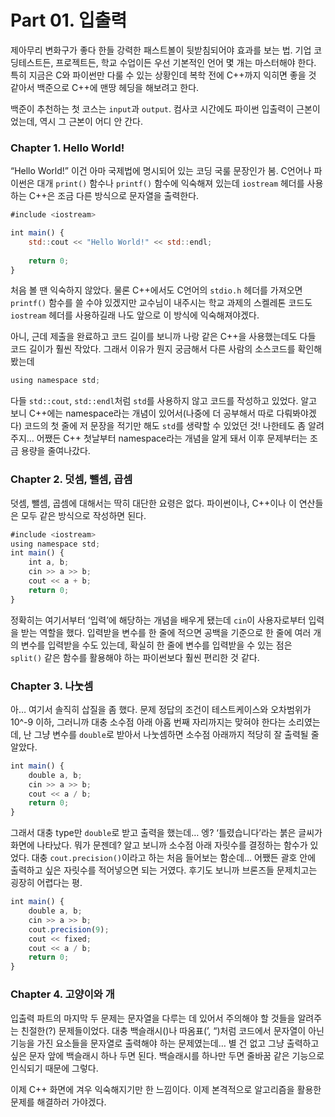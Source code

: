 # Part 01. 입출력

제아무리 변화구가 좋다 한들 강력한 패스트볼이 뒷받침되어야 효과를 보는 법. 기업 코딩테스트든, 프로젝트든, 학교 수업이든 우선 기본적인 언어 몇 개는 마스터해야 한다. 특히 지금은 C와 파이썬만 다룰 수 있는 상황인데 복학 전에 C++까지 익히면 좋을 것 같아서 백준으로 C++에 맨땅 헤딩을 해보려고 한다.

백준이  추천하는 첫 코스는 `input`과 `output`. 컴사코 시간에도 파이썬 입출력이 근본이었는데, 역시 그 근본이 어디 안 간다.

### Chapter 1. Hello World!

“Hello World!” 이건 아마 국제법에 명시되어 있는 코딩 국룰 문장인가 봄. C언어나 파이썬은 대개 `print()` 함수나 `printf()` 함수에 익숙해져 있는데 `iostream` 헤더를 사용하는 C++은 조금 다른 방식으로 문자열을 출력한다.

```jsx
#include <iostream>

int main() {
	std::cout << "Hello World!" << std::endl;
	
	return 0;
}
```

처음 볼 땐 익숙하지 않았다. 물론 C++에서도 C언어의 `stdio.h` 헤더를 가져오면 `printf()` 함수를 쓸 수야 있겠지만 교수님이 내주시는 학교 과제의 스켈레톤 코드도 `iostream` 헤더를 사용하길래 나도 앞으로 이 방식에 익숙해져야겠다.

아니, 근데 제출을 완료하고 코드 길이를 보니까 나랑 같은 C++을 사용했는데도 다들 코드 길이가 훨씬 작았다. 그래서 이유가 뭔지 궁금해서 다른 사람의 소스코드를 확인해 봤는데

```jsx
using namespace std;
```

다들 `std::cout`, `std::endl`처럼 `std`를 사용하지 않고 코드를 작성하고 있었다. 알고 보니 C++에는 namespace라는 개념이 있어서(나중에 더 공부해서 따로 다뤄봐야겠다) 코드의 첫 줄에 저 문장을 적기만 해도 `std`를 생략할 수 있었던 것! 나한테도 좀 알려주지… 어쨌든 C++ 첫날부터 namespace라는 개념을 알게 돼서 이후 문제부터는 조금 용량을 줄여나갔다.

### Chapter 2. 덧셈, 뺄셈, 곱셈

덧셈, 뺄셈, 곱셈에 대해서는 딱히 대단한 요령은 없다. 파이썬이나, C++이나 이 연산들은 모두 같은 방식으로 작성하면 된다.

```jsx
#include <iostream>
using namespace std;
int main() {
	int a, b;
	cin >> a >> b;
	cout << a + b;
	return 0;
}
```

정확히는 여기서부터 ‘입력’에 해당하는 개념을 배우게 됐는데 `cin`이 사용자로부터 입력을 받는 역할을 했다. 입력받을 변수를 한 줄에 적으면 공백을 기준으로 한 줄에 여러 개의 변수를 입력받을 수도 있는데, 확실히 한 줄에 변수를 입력받을 수 있는 점은 `split()` 같은 함수를 활용해야 하는 파이썬보다 훨씬 편리한 것 같다.

### Chapter 3. 나눗셈

아… 여기서 솔직히 삽질을 좀 했다. 문제 정답의 조건이 테스트케이스와 오차범위가 10^-9 이하, 그러니까 대충 소수점 아래 아홉 번째 자리까지는 맞혀야 한다는 소리였는데, 난 그냥 변수를 `double`로 받아서 나눗셈하면 소수점 아래까지 적당히 잘 출력될 줄 알았다.

```jsx
int main() {
	double a, b;
	cin >> a >> b;
	cout << a / b;
	return 0;
}
```

그래서 대충 type만 `double`로 받고 출력을 했는데… 엥? ‘틀렸습니다’라는 붉은 글씨가 화면에 나타났다. 뭐가 문젠데? 알고 보니까 소수점 아래 자릿수를 결정하는 함수가 있었다. 대충 `cout.precision()`이라고 하는 처음 들어보는 함순데… 어쨌든 괄호 안에 출력하고 싶은 자릿수를 적어넣으면 되는 거였다. 후기도 보니까 브론즈들 문제치고는 굉장히 어렵다는 평.

```jsx
int main() {
	double a, b;
	cin >> a >> b;
	cout.precision(9);
	cout << fixed;
	cout << a / b;
	return 0;
}
```

### Chapter 4. 고양이와 개

입출력 파트의 마지막 두 문제는 문자열을 다루는 데 있어서 주의해야 할 것들을 알려주는 친절한(?) 문제들이었다. 대충 백슬래시(\)나 따옴표(’, “)처럼 코드에서 문자열이 아닌 기능을 가진 요소들을 문자열로 출력해야 하는 문제였는데… 별 건 없고 그냥 출력하고 싶은 문자 앞에 백슬래시 하나 두면 된다. 백슬래시를 하나만 두면 줄바꿈 같은 기능으로 인식되기 때문에 그렇다.

이제 C++ 화면에 겨우 익숙해지기만 한 느낌이다. 이제 본격적으로 알고리즘을 활용한 문제를 해결하러 가야겠다.